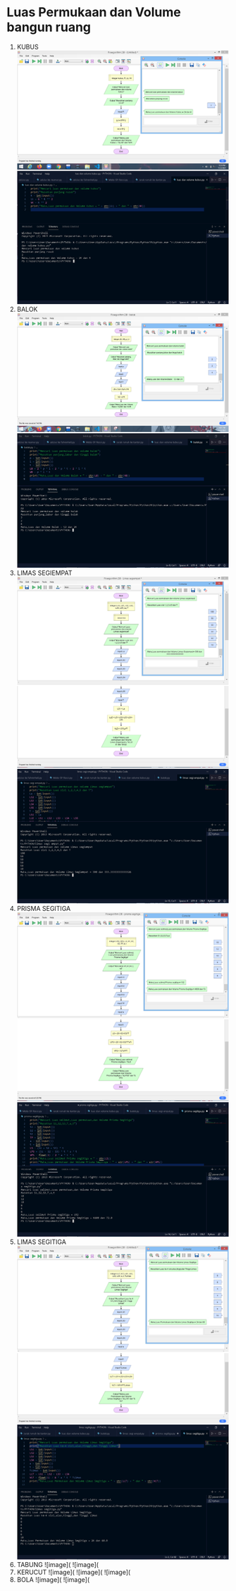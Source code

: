 # Luas Permukaan dan Volume bangun ruang
1. KUBUS
![image](https://github.com/IsmedQalyubi/11.Praktikum-Individu/blob/main/Screenshot%20(158).png) 
![image](https://github.com/IsmedQalyubi/11.Praktikum-Individu/blob/main/Capture%201.PNG) 
2. BALOK
![image](https://github.com/IsmedQalyubi/11.Praktikum-Individu/blob/main/Screenshot%20(159).png) 
![image](https://github.com/IsmedQalyubi/11.Praktikum-Individu/blob/main/Capture%202.PNG) 
3. LIMAS SEGIEMPAT
![image](https://github.com/IsmedQalyubi/11.Praktikum-Individu/blob/main/limas%20segi%20empat.jpg) 
![image](https://github.com/IsmedQalyubi/11.Praktikum-Individu/blob/main/Capture%20limas%20segiempat.PNG) 
![image](https://github.com/IsmedQalyubi/11.Praktikum-Individu/blob/main/Capture%203.PNG) 
4. PRISMA SEGITIGA
![image](https://github.com/IsmedQalyubi/11.Praktikum-Individu/blob/main/prisma%20segitiga.jpg) 
![image](https://github.com/IsmedQalyubi/11.Praktikum-Individu/blob/main/Capture%20prisma%20segitiga.PNG) 
![image](https://github.com/IsmedQalyubi/11.Praktikum-Individu/blob/main/Capture%204.PNG) 
5. LIMAS SEGITIGA
![image](https://github.com/IsmedQalyubi/11.Praktikum-Individu/blob/main/limas%20segitiga.jpg) 
![image](https://github.com/IsmedQalyubi/11.Praktikum-Individu/blob/main/Capture%20limas%20segitiga.PNG) 
![image](https://github.com/IsmedQalyubi/11.Praktikum-Individu/blob/main/Capture%205.PNG) 
6. TABUNG
![image](
![image](
7. KERUCUT
![image](
![image](
![image](
8. BOLA
![image](
![image](
